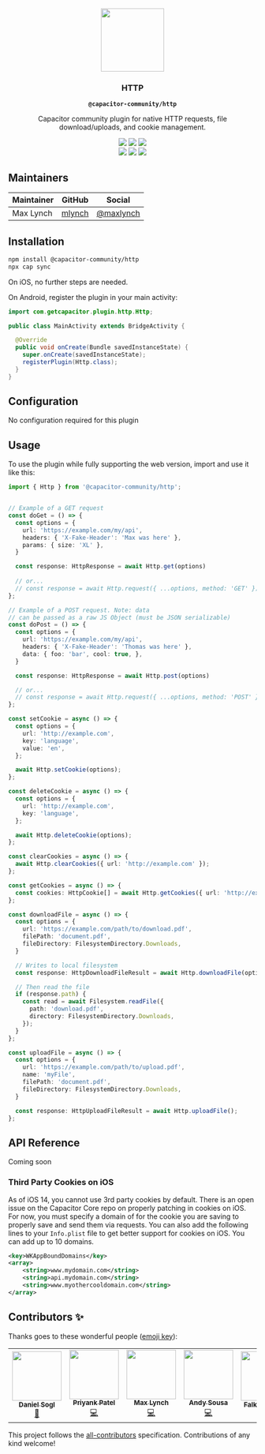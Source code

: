 <p align="center"><br><img src="https://user-images.githubusercontent.com/236501/85893648-1c92e880-b7a8-11ea-926d-95355b8175c7.png" width="128" height="128" /></p>
<h3 align="center">HTTP</h3>
<p align="center"><strong><code>@capacitor-community/http</code></strong></p>
<p align="center">
  Capacitor community plugin for native HTTP requests, file download/uploads, and cookie management.
</p>

<p align="center">
  <img src="https://img.shields.io/maintenance/yes/2021?style=flat-square" />
  <a href="https://github.com/capacitor-community/http/actions?query=workflow%3A%22Test+and+Build+Plugin%22"><img src="https://img.shields.io/github/workflow/status/capacitor-community/http/Test%20and%20Build%20Plugin?style=flat-square" /></a>
  <a href="https://www.npmjs.com/package/@capacitor-community/http"><img src="https://img.shields.io/npm/l/@capacitor-community/http?style=flat-square" /></a>
<br>
  <a href="https://www.npmjs.com/package/@capacitor-community/http"><img src="https://img.shields.io/npm/dw/@capacitor-community/http?style=flat-square" /></a>
  <a href="https://www.npmjs.com/package/@capacitor-community/http"><img src="https://img.shields.io/npm/v/@capacitor-community/http?style=flat-square" /></a>
<!-- ALL-CONTRIBUTORS-BADGE:START - Do not remove or modify this section -->
<a href="#contributors-"><img src="https://img.shields.io/badge/all%20contributors-4-orange?style=flat-square" /></a>
<!-- ALL-CONTRIBUTORS-BADGE:END -->
</p>

## Maintainers

| Maintainer | GitHub                              | Social                                    |
| ---------- | ----------------------------------- | ----------------------------------------- |
| Max Lynch  | [mlynch](https://github.com/mlynch) | [@maxlynch](https://twitter.com/maxlynch) |

## Installation

```bash
npm install @capacitor-community/http
npx cap sync
```

On iOS, no further steps are needed.

On Android, register the plugin in your main activity:

```java
import com.getcapacitor.plugin.http.Http;

public class MainActivity extends BridgeActivity {

  @Override
  public void onCreate(Bundle savedInstanceState) {
    super.onCreate(savedInstanceState);
    registerPlugin(Http.class);
  }
}

```

## Configuration

No configuration required for this plugin

## Usage

To use the plugin while fully supporting the web version, import and use it like this:

```typescript
import { Http } from '@capacitor-community/http';


// Example of a GET request
const doGet = () => {
  const options = {
    url: 'https://example.com/my/api',
    headers: { 'X-Fake-Header': 'Max was here' },
    params: { size: 'XL' },
  }

  const response: HttpResponse = await Http.get(options)
  
  // or...
  // const response = await Http.request({ ...options, method: 'GET' })
};

// Example of a POST request. Note: data
// can be passed as a raw JS Object (must be JSON serializable)
const doPost = () => {
  const options = {
    url: 'https://example.com/my/api',
    headers: { 'X-Fake-Header': 'Thomas was here' },
    data: { foo: 'bar', cool: true, },
  }

  const response: HttpResponse = await Http.post(options)

  // or...
  // const response = await Http.request({ ...options, method: 'POST' })
};

const setCookie = async () => {
  const options = {
    url: 'http://example.com',
    key: 'language',
    value: 'en',
  };

  await Http.setCookie(options);
};

const deleteCookie = async () => {
  const options = {
    url: 'http://example.com',
    key: 'language',
  };

  await Http.deleteCookie(options);
};

const clearCookies = async () => {
  await Http.clearCookies({ url: 'http://example.com' });
};

const getCookies = async () => {
  const cookies: HttpCookie[] = await Http.getCookies({ url: 'http://example.com' });
};

const downloadFile = async () => {
  const options = {
    url: 'https://example.com/path/to/download.pdf',
    filePath: 'document.pdf',
    fileDirectory: FilesystemDirectory.Downloads,
  }

  // Writes to local filesystem
  const response: HttpDownloadFileResult = await Http.downloadFile(options);

  // Then read the file
  if (response.path) {
    const read = await Filesystem.readFile({
      path: 'download.pdf',
      directory: FilesystemDirectory.Downloads,
    });
  }
};

const uploadFile = async () => {
  const options = {
    url: 'https://example.com/path/to/upload.pdf',
    name: 'myFile',
    filePath: 'document.pdf',
    fileDirectory: FilesystemDirectory.Downloads,
  }

  const response: HttpUploadFileResult = await Http.uploadFile();
};
```

## API Reference

Coming soon

### Third Party Cookies on iOS

As of iOS 14, you cannot use 3rd party cookies by default. There is an open issue on the Capacitor Core repo on properly patching in cookies on iOS. For now, you must specify a domain of for the cookie you are saving to properly save and send them via requests. You can also add the following lines to your `Info.plist` file to get better support for cookies on iOS. You can add up to 10 domains.

```xml
<key>WKAppBoundDomains</key>
<array>
    <string>www.mydomain.com</string>
    <string>api.mydomain.com</string>
    <string>www.myothercooldomain.com</string>
</array>
```

## Contributors ✨

Thanks goes to these wonderful people ([emoji key](https://allcontributors.org/docs/en/emoji-key)):

<!-- ALL-CONTRIBUTORS-LIST:START - Do not remove or modify this section -->
<!-- prettier-ignore-start -->
<!-- markdownlint-disable -->
<table>
  <tr>
    <td align="center"><a href="https://github.com/danielsogl"><img src="https://avatars2.githubusercontent.com/u/15234844?v=4" width="100px;" alt=""/><br /><sub><b>Daniel Sogl</b></sub></a><br /><a href="https://github.com/capacitor-community/http/commits?author=danielsogl" title="Documentation">📖</a></td>
    <td align="center"><a href="http://priyankpatel.io"><img src="https://avatars3.githubusercontent.com/u/5585797?v=4" width="100px;" alt=""/><br /><sub><b>Priyank Patel</b></sub></a><br /><a href="https://github.com/capacitor-community/http/commits?author=priyankpat" title="Code">💻</a></td>
    <td align="center"><a href="http://ionicframework.com/"><img src="https://avatars3.githubusercontent.com/u/11214?v=4" width="100px;" alt=""/><br /><sub><b>Max Lynch</b></sub></a><br /><a href="https://github.com/capacitor-community/http/commits?author=mlynch" title="Code">💻</a></td>
    <td align="center"><a href="https://github.com/andysousa"><img src="https://avatars0.githubusercontent.com/u/42151009?v=4" width="100px;" alt=""/><br /><sub><b>Andy Sousa</b></sub></a><br /><a href="https://github.com/capacitor-community/http/commits?author=andysousa" title="Code">💻</a></td>
    <td align="center"><a href="https://github.com/pixelbucket-dev"><img src="https://avatars3.githubusercontent.com/u/12937991?v=4" width="100px;" alt=""/><br /><sub><b>Falk Schieber</b></sub></a><br /><a href="https://github.com/capacitor-community/http/pulls?q=is%3Apr+reviewed-by%3Apixelbucket-dev" title="Reviewed Pull Requests">👀</a></td>
  </tr>
</table>

<!-- markdownlint-enable -->
<!-- prettier-ignore-end -->

<!-- ALL-CONTRIBUTORS-LIST:END -->

This project follows the [all-contributors](https://github.com/all-contributors/all-contributors) specification. Contributions of any kind welcome!
